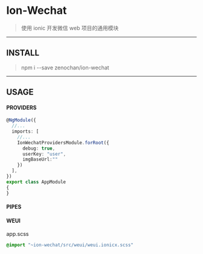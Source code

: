 # Ion-Wechat
> 使用 ionic 开发微信 web 项目的通用模块

------

## INSTALL
> npm i --save zenochan/ion-wechat
------

## USAGE

#### PROVIDERS
```ts
@NgModule({
  //...
  imports: [
    //...
    IonWechatProvidersModule.forRoot({
      debug: true,
      userKey: "user",
      imgBaseUrl:""
    })
  ],
})
export class AppModule
{
}
```

#### PIPES


#### WEUI
app.scss
```scss
@import "~ion-wechat/src/weui/weui.ionicx.scss"
```
